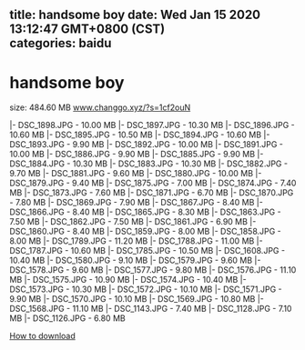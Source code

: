 
title: handsome boy
date: Wed Jan 15 2020 13:12:47 GMT+0800 (CST)    
categories: baidu
---

# handsome boy
size: 484.60 MB
 www.changgo.xyz/?s=1cf2ouN
 
|- DSC_1898.JPG - 10.00 MB
|- DSC_1897.JPG - 10.30 MB
|- DSC_1896.JPG - 10.60 MB
|- DSC_1895.JPG - 10.50 MB
|- DSC_1894.JPG - 10.60 MB
|- DSC_1893.JPG - 9.90 MB
|- DSC_1892.JPG - 10.00 MB
|- DSC_1891.JPG - 10.00 MB
|- DSC_1886.JPG - 9.90 MB
|- DSC_1885.JPG - 9.90 MB
|- DSC_1884.JPG - 10.30 MB
|- DSC_1883.JPG - 10.30 MB
|- DSC_1882.JPG - 9.70 MB
|- DSC_1881.JPG - 9.60 MB
|- DSC_1880.JPG - 10.00 MB
|- DSC_1879.JPG - 9.40 MB
|- DSC_1875.JPG - 7.00 MB
|- DSC_1874.JPG - 7.40 MB
|- DSC_1873.JPG - 7.60 MB
|- DSC_1871.JPG - 6.70 MB
|- DSC_1870.JPG - 7.80 MB
|- DSC_1869.JPG - 7.90 MB
|- DSC_1867.JPG - 8.40 MB
|- DSC_1866.JPG - 8.40 MB
|- DSC_1865.JPG - 8.30 MB
|- DSC_1863.JPG - 7.50 MB
|- DSC_1862.JPG - 7.50 MB
|- DSC_1861.JPG - 6.90 MB
|- DSC_1860.JPG - 8.40 MB
|- DSC_1859.JPG - 8.00 MB
|- DSC_1858.JPG - 8.00 MB
|- DSC_1789.JPG - 11.20 MB
|- DSC_1788.JPG - 11.00 MB
|- DSC_1787.JPG - 10.60 MB
|- DSC_1785.JPG - 10.50 MB
|- DSC_1608.JPG - 10.40 MB
|- DSC_1580.JPG - 9.10 MB
|- DSC_1579.JPG - 9.60 MB
|- DSC_1578.JPG - 9.60 MB
|- DSC_1577.JPG - 9.80 MB
|- DSC_1576.JPG - 11.10 MB
|- DSC_1575.JPG - 10.90 MB
|- DSC_1574.JPG - 10.40 MB
|- DSC_1573.JPG - 10.30 MB
|- DSC_1572.JPG - 10.10 MB
|- DSC_1571.JPG - 9.90 MB
|- DSC_1570.JPG - 10.10 MB
|- DSC_1569.JPG - 10.80 MB
|- DSC_1568.JPG - 11.10 MB
|- DSC_1143.JPG - 7.40 MB
|- DSC_1128.JPG - 7.10 MB
|- DSC_1126.JPG - 6.80 MB

[How to download](https://bpcam.bemobtrk.com/go/2ceec3aa-1ca2-46d6-b9ff-aaa5c184517c?jno=1)